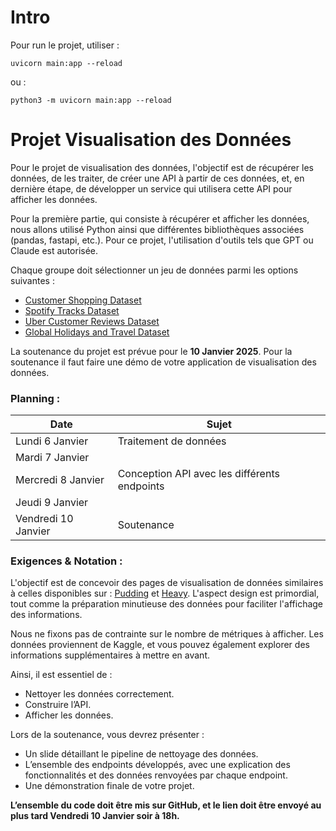 # Intro
Pour run le projet, utiliser :

```
uvicorn main:app --reload
```

ou : 

```
python3 -m uvicorn main:app --reload
```

# Projet Visualisation des Données

Pour le projet de visualisation des données, l'objectif est de récupérer les données, de les traiter, de créer une API à partir de ces données, et, en dernière étape, de développer un service qui utilisera cette API pour afficher les données.

Pour la première partie, qui consiste à récupérer et afficher les données, nous allons utilisé Python ainsi que différentes bibliothèques associées (pandas, fastapi, etc.). Pour ce projet, l'utilisation d'outils tels que GPT ou Claude est autorisée.

Chaque groupe doit sélectionner un jeu de données parmi les options suivantes :

- [Customer Shopping Dataset](https://www.kaggle.com/datasets/bhadramohit/customer-shopping-latest-trends-dataset)
- [Spotify Tracks Dataset](https://www.kaggle.com/datasets/meeraajayakumar/spotify-user-behavior-dataset/data)
- [Uber Customer Reviews Dataset](https://www.kaggle.com/datasets/kanchana1990/uber-customer-reviews-dataset-2024)
- [Global Holidays and Travel Dataset](https://www.kaggle.com/datasets/umerhaddii/global-holidays-and-travel-data)

La soutenance du projet est prévue pour le **10 Janvier 2025**. Pour la soutenance il faut faire une démo de votre application de visualisation des données. 

### Planning :

| Date      | Sujet |
| ----------- | ----------- |
| Lundi 6 Janvier      | Traitement de données       |
| Mardi 7 Janvier      |        |
| Mercredi 8 Janvier   | Conception API avec les différents endpoints        |
| Jeudi 9 Janvier      |        |
| Vendredi 10 Janvier      | Soutenance      |

### Exigences & Notation : 

L'objectif est de concevoir des pages de visualisation de données similaires à celles disponibles sur : [Pudding](https://pudding.cool/) et [Heavy](https://demo-ships.heavy.ai/ais/dashboard/22?tab=-OAxMGO4IIU3XU6sQ18x). L'aspect design est primordial, tout comme la préparation minutieuse des données pour faciliter l'affichage des informations.

Nous ne fixons pas de contrainte sur le nombre de métriques à afficher. Les données proviennent de Kaggle, et vous pouvez également explorer des informations supplémentaires à mettre en avant.

Ainsi, il est essentiel de :
- Nettoyer les données correctement.
- Construire l’API.
- Afficher les données.

Lors de la soutenance, vous devrez présenter :

- Un slide détaillant le pipeline de nettoyage des données.
- L’ensemble des endpoints développés, avec une explication des fonctionnalités et des données renvoyées par chaque endpoint.
- Une démonstration finale de votre projet.

**L’ensemble du code doit être mis sur GitHub, et le lien doit être envoyé au plus tard Vendredi 10 Janvier soir à 18h.**

